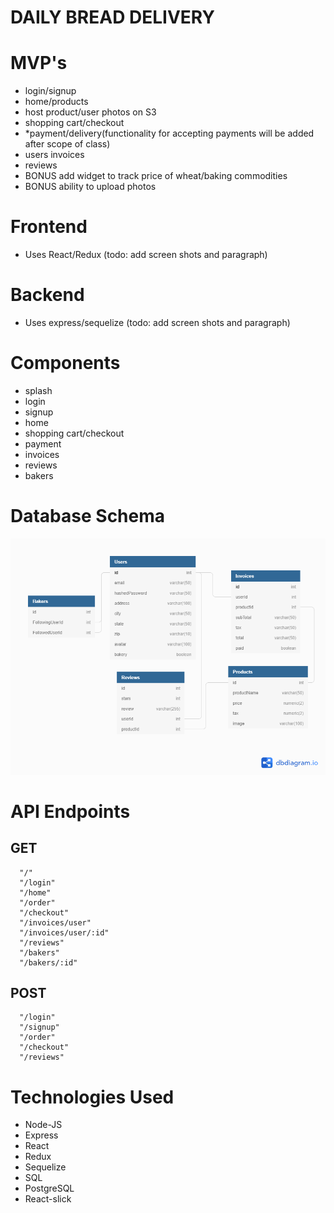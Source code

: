 # DAILY BREAD DELIVERY

# MVP's

- login/signup
- home/products
- host product/user photos on S3
- shopping cart/checkout
- *payment/delivery(functionality for accepting payments will be added after scope of class)
- users invoices
- reviews
- BONUS add widget to track price of wheat/baking commodities
- BONUS ability to upload photos


# Frontend

- Uses React/Redux (todo: add screen shots and paragraph)


# Backend

- Uses express/sequelize (todo: add screen shots and paragraph)


# Components

- splash
- login
- signup
- home
- shopping cart/checkout
- payment
- invoices
- reviews
- bakers


# Database Schema

![Database Schema](./DBD-database-schema.png)


# API Endpoints

## GET
      "/"
      "/login"
      "/home"
      "/order"
      "/checkout"
      "/invoices/user"
      "/invoices/user/:id"
      "/reviews"
      "/bakers"
      "/bakers/:id"

## POST
      "/login"
      "/signup"
      "/order"
      "/checkout"
      "/reviews"
      

# Technologies Used

- Node-JS 
- Express 
- React 
- Redux 
- Sequelize
- SQL
- PostgreSQL
- React-slick

